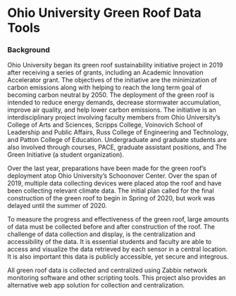 # Ohio University Green Roof Data Tools
### Background
Ohio University began its green roof sustainability initiative project in 2019 after receiving a series of grants, including an Academic Innovation Accelerator grant. The objectives of the initiative are the minimization of carbon emissions along with helping to reach the long term goal of becoming carbon neutral by 2050. The deployment of the green roof is intended to reduce energy demands, decrease stormwater accumulation, improve air quality, and help lower carbon emissions. The initiative is an interdisciplinary project involving faculty members from Ohio University’s College of Arts and Sciences, Scripps College, Voinovich School of Leadership and Public Affairs, Russ College of Engineering and Technology, and Patton College of Education. Undergraduate and graduate students are also involved through courses, PACE, graduate assistant positions, and The Green Initiative (a student organization). 

Over the last year, preparations have been made for the green roof’s deployment atop Ohio University’s Schoonover Center. Over the span of 2019, multiple data collecting devices were placed atop the roof and have been collecting relevant climate data. The initial plan called for the final construction of the green roof to begin in Spring of 2020, but work was delayed until the summer of 2020. 

To measure the progress and effectiveness of the green roof, large amounts of data must be collected before and after construction of the roof. The challenge of data collection and display, is the centralization and accessibility of the data. It is essential students and faculty are able to access and visualize the data retrieved by each sensor in a central location. It is also important this data is publicly accessible, yet secure and integrous.

All green roof data is collected and centralized using Zabbix network monitoring software and other scripting tools. This project also provides an alternative web app solution for collection and centralization.


